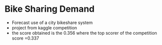
# Bike Sharing Demand
- Forecast use of a city bikeshare system
- project from kaggle competition
- the score obtained is the 0.356 where the top scorer of the competition score =0.337
